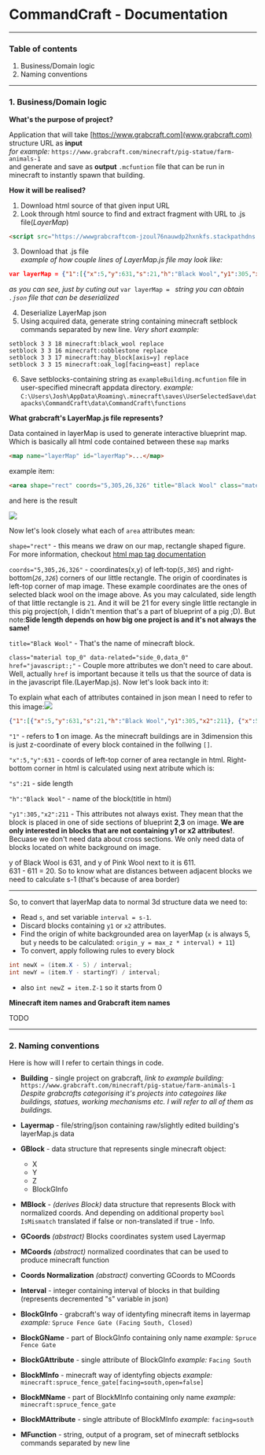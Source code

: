 # CommandCraft - Documentation
----------------
### Table of contents
1. Business/Domain logic
2. Naming conventions

-----------------

### 1. Business/Domain logic

**What's the purpose of project?**


Application that will take [https://www.grabcraft.com](www.grabcraft.com) structure URL as **input**   
*for example:* ```https://www.grabcraft.com/minecraft/pig-statue/farm-animals-1```  
and generate and save as **output** ```.mcfuntion``` file  that can be run in minecraft to instantly spawn that building.

**How it will be realised?**

1. Download html source of that given input URL
2. Look through html source to find and extract fragment with URL to .js file(*LayerMap*)  
```html
<script src="https://wwwgrabcraftcom-jzoul76nauwdp2hxnkfs.stackpathdns.com/js/LayerMap/LayerMap_35.js"></script>     
```
3. Download that .js file  
_example of how couple lines of LayerMap.js file may look like:_
```json
var layerMap = {"1":[{"x":5,"y":631,"s":21,"h":"Black Wool","y1":305,"x2":211},{"x":5,"y":611,"s":21,"h":"Pink Wool","x2":211},{"x":5,"y":591,"s":21,"h":"Pink Wool","x2":211},{"x":5,"y":571,"s":21,"h":"Black Wool","x2":211},
```
  *as you can see, just by cuting out* ```var layerMap = ``` *string you can obtain ```.json``` file that can be deserialized*

4. Deserialize LayerMap json
5. Using acquired data, generate string containing minecraft setblock commands separated by new line. *Very short example:*  
```
setblock 3 3 18 minecraft:black_wool replace
setblock 3 3 16 minecraft:cobblestone replace
setblock 3 3 17 minecraft:hay_block[axis=y] replace
setblock 3 3 15 minecraft:oak_log[facing=east] replace
```

6. Save setblocks-containing string as ```exampleBuilding.mcfuntion``` file in user-specified minecraft appdata directory. *example:* ```C:\Users\Josh\AppData\Roaming\.minecraft\saves\UserSelectedSave\datapacks\CommandCraft\data\CommandCraft\functions```

**What grabcraft's LayerMap.js file represents?**

Data contained in layerMap is used to generate interactive blueprint map. Which is basically all html code contained between these ```map``` marks
```html
<map name="layerMap" id="layerMap">...</map>
```

example item:
```html
<area shape="rect" coords="5,305,26,326" title="Black Wool" class="material top_0" data-related="side_0,data_0" href="javascript:;">
```
and here is the result

![](https://i.ibb.co/9Hh0D3N/abc2.png)


Now let's look closely what each of ```area``` attributes mean:

```shape="rect"``` - this means we draw on our map, rectangle shaped figure. For more information, checkout [html map tag documentation](https://www.w3schools.com/tags/tag_map.asp)

```coords="5,305,26,326"``` - coordinates(x,y) of left-top(*```5,305```*) and right-bottom(*```26,326```*) corners of our little rectangle. The origin of coordinates is left-top corner of map image. These example coordinates are the ones of selected black wool on the image above. As you may calculated, side length of that little rectangle is ```21```. And it will be 21 for every single little rectangle in this pig project(oh, I didn't mention that's a part of blueprint of a pig ;D). But note:**Side length depends on how big one project is and it's not always the same!**

```title="Black Wool"``` - That's the name of minecraft block.

```class="material top_0" data-related="side_0,data_0" href="javascript:;"``` - Couple more attributes we don't need to care about. Well, actually ```href``` is important because it tells us that the source of data is in the javascript file.(LayerMap.js). Now let's look back into it:


To explain what each of attributes contained in json mean I need to refer to this image:![](https://i.ibb.co/s3rKwT4/abc.png)

```json
{"1":[{"x":5,"y":631,"s":21,"h":"Black Wool","y1":305,"x2":211}, {"x":5,"y":611,"s":21,"h":"Pink Wool","x2":211}
```
```"1"``` - refers to **1** on image. As the minecraft buildings are in 3dimension this is just z-coordinate of every block contained in the follwing ```[]```.  

```"x":5,"y":631``` - coords of left-top corner of area rectangle in html. Right-bottom corner in html is calculated using next atribute which is:

```"s":21``` - side length

```"h":"Black Wool"``` - name of the block(title in html)

```"y1":305,"x2":211``` - This attributes not always exist. They mean that the block is placed in one of side sections of blueprint **2**,**3** on image. **We are only interested in blocks that are not containing y1 or x2 attributes!**. Becuase we don't need data about cross sections. We only need data of blocks located on white background on image.

y of Black Wool is 631, and y of Pink Wool next to it is 611.  
631 - 611 = 20. So to know what are distances between adjacent blocks we need to calculate s-1 (that's because of area border)


-------------
So, to convert that layerMap data to normal 3d structure data we need to:
* Read ```s```, and set variable ```interval = s-1```.
* Discard blocks containing ```y1``` or ```x2``` attributes.
* Find the origin of white backgrounded area on layerMap
(```x``` is always 5, but ```y``` needs to be calculated: ```origin_y = max_z * interval) + 11```)
* To convert, apply following rules to every block
```csharp
int newX = (item.X - 5) / interval;
int newY = (item.Y - startingY) / interval;
```
* also ```int newZ = item.Z-1``` so it starts from 0

**Minecraft item names and Grabcraft item names**

TODO

-------------------------------

### 2. Naming conventions

Here is how will I refer to certain things in code.

* **Building** - single project on grabcraft, *link to example building:* ```https://www.grabcraft.com/minecraft/pig-statue/farm-animals-1``` _Despite grabcrafts categorising it's projects into categoires like buildings, statues, working mechanisms etc. I will refer to all of them as buildings._

* **Layermap** - file/string/json containing raw/slightly edited building's layerMap.js data

* **GBlock** - data structure that represents single minecraft object:
  * X
  * Y
  * Z
  * BlockGInfo

* **MBlock** - _(derives Block)_ data structure that represents Block with normalized coords. And depending on additional property ```bool IsMismatch``` translated if false or non-translated if true - Info.

* **GCoords** _(abstract)_ Blocks coordinates system used Layermap

* **MCoords** _(abstract)_ normalized coordinates that can be used to produce minecraft function

* **Coords Normalization** _(abstract)_ converting GCoords to MCoords

* **Interval** - integer containing interval of blocks in that building (represents decremented "s" variable in json)

* **BlockGInfo** - grabcraft's way of identyfing minecraft items in layermap *example:* ```Spruce Fence Gate (Facing South, Closed)```

* **BlockGName** - part of BlockGInfo containing only name *example:* ```Spruce Fence Gate```

* **BlockGAttribute** - single attribute of BlockGInfo *example:* ```Facing South```

* **BlockMInfo** - minecraft way of identyfing objects *example:* ```minecraft:spruce_fence_gate[facing=south,open=false]```

* **BlockMName** - part of BlockMInfo containing only name *example:* ```minecraft:spruce_fence_gate```

* **BlockMAttribute** - single attribute of BlockMInfo *example:* ```facing=south```

* **MFunction** - string, output of a program, set of minecraft setblocks commands separated by new line
